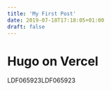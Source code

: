 ```yaml
---
title: 'My First Post'
date: 2019-07-18T17:18:05+01:00
draft: false
---
```


# Hugo on Vercel
LDF065923LDF065923